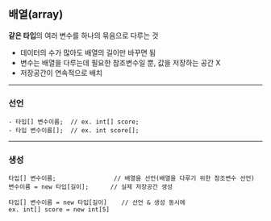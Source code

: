 ## 배열(array)
**같은 타입**의 여러 변수를 하나의 묶음으로 다루는 것
<br>

  - 데이터의 수가 많아도 배열의 길이만 바꾸면 됨
  - 변수는 배열을 다루는데 필요한 참조변수일 뿐, 값을 저장하는 공간 X
  - 저장공간이 연속적으로 배치


---

### 선언
```
- 타입[] 변수이름;  // ex. int[] score;
- 타입 변수이름[];  // ex. int score[];
```


---

### 생성
```
타입[] 변수이름;                // 배열을 선언(배열을 다루기 위한 참조변수 선언)
변수이름 = new 타입[길이];      // 실제 저장공간 생성

타입[] 변수이름 = new 타입[길이]    // 선언 & 생성 동시에
ex. int[] score = new int[5]
```


